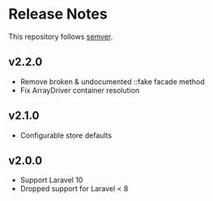 # Release Notes

This repository follows [semver](https://semver.org).

## v2.2.0
- Remove broken & undocumented ::fake facade method
- Fix ArrayDriver container resolution

## v2.1.0
- Configurable store defaults

## v2.0.0
- Support Laravel 10
- Dropped support for Laravel < 8
